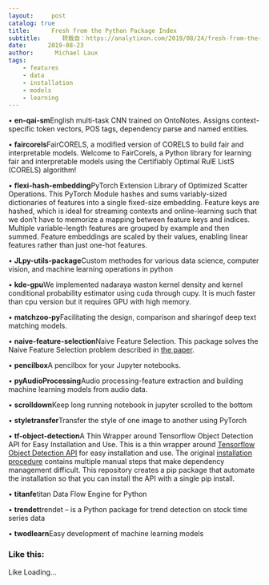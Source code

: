 ```yaml
---
layout:     post
catalog: true
title:      Fresh from the Python Package Index
subtitle:      转载自：https://analytixon.com/2019/08/24/fresh-from-the-python-package-index-38/
date:      2019-08-23
author:      Michael Laux
tags:
    - features
    - data
    - installation
    - models
    - learning
---
```


• **en-qai-sm**English multi-task CNN trained on OntoNotes. Assigns context-specific token vectors, POS tags, dependency parse and named entities.

• **faircorels**FairCORELS, a modified version of CORELS to build fair and interpretable models. Welcome to FairCorels, a Python library for learning fair and interpretable models using the Certifiably Optimal RulE ListS (CORELS) algorithm!

• **flexi-hash-embedding**PyTorch Extension Library of Optimized Scatter Operations. This PyTorch Module hashes and sums variably-sized dictionaries of features into a single fixed-size embedding. Feature keys are hashed, which is ideal for streaming contexts and online-learning such that we don’t have to memorize a mapping between feature keys and indices. Multiple variable-length features are grouped by example and then summed. Feature embeddings are scaled by their values, enabling linear features rather than just one-hot features.

• **JLpy-utils-package**Custom methodes for various data science, computer vision, and machine learning operations in python

• **kde-gpu**We implemented nadaraya waston kernel density and kernel conditional probability estimator using cuda through cupy. It is much faster than cpu version but it requires GPU with high memory.

• **matchzoo-py**Facilitating the design, comparison and sharingof deep text matching models.

• **naive-feature-selection**Naive Feature Selection. This package solves the Naive Feature Selection problem described in [the paper](https://…/1905.09884 ).

• **pencilbox**A pencilbox for your Jupyter notebooks.

• **pyAudioProcessing**Audio processing-feature extraction and building machine learning models from audio data.

• **scrolldown**Keep long running notebook in jupyter scrolled to the bottom

• **styletransfer**Transfer the style of one image to another using PyTorch

• **tf-object-detection**A Thin Wrapper around Tensorflow Object Detection API for Easy Installation and Use. This is a thin wrapper around [Tensorflow Object Detection API](https://…/object_detection ) for easy installation and use. The original [installation procedure](https://…/installation.md ) contains multiple manual steps that make dependency management difficult. This repository creates a pip package that automate the installation so that you can install the API with a single pip install.

• **titanfe**titan Data Flow Engine for Python

• **trendet**trendet – is a Python package for trend detection on stock time series data

• **twodlearn**Easy development of machine learning models

### Like this:

Like Loading...
